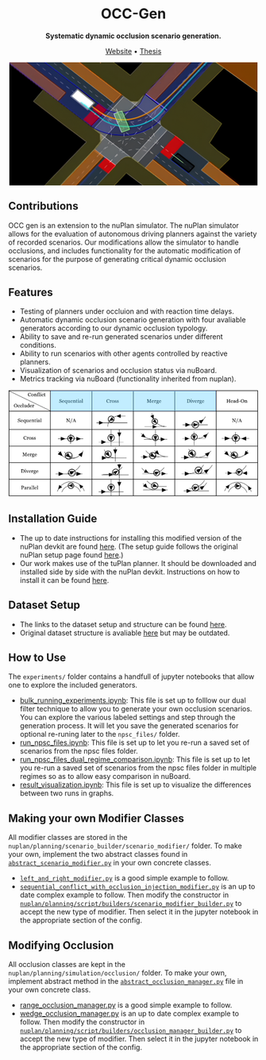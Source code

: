 <div align="center">

# OCC-Gen
**Systematic dynamic occlusion scenario generation.**

<p align="center">
  <a href="https://uwaterloo.ca/waterloo-intelligent-systems-engineering-lab/projects/generating-occlusion-caused-collision-test-scenarios">Website</a> •
  <a href="https://uwspace.uwaterloo.ca/items/f62d32a5-140a-4348-abff-8a09c989bc68">Thesis</a>
</p>

<p align="center" style="overflow: hidden;">
  <img src="occ_extra_docs/readme_img/occimg.png" width=500px style="margin: -100px 0 -120px 0px;">
</p>
</div>

## Contributions
OCC gen is an extension to the nuPlan simulator. The nuPlan simulator allows for the evaluation of autonomous driving planners against the variety of recorded scenarios. Our modifications allow the simulator to handle occlusions, and includes functionality for the automatic modification of scenarios for the purpose of generating critical dynamic occlusion scenarios.

## Features
* Testing of planners under occluion and with reaction time delays.
* Automatic dynamic occlusion scenario generation with four avaliable generators according to our dynamic occlusion typology.
* Ability to save and re-run generated scenarios under different conditions.
* Ability to run scenarios with other agents controlled by reactive planners.
* Visualization of scenarios and occlusion status via nuBoard.
* Metrics tracking via nuBoard (functionality inherited from nuplan).

<div align="center">
<p align="center" style="overflow: hidden;">
  <img src="occ_extra_docs/readme_img/patterns_table_highlight.png" width=700px">
</p>
</div>


## Installation Guide
* The up to date instructions for installing this modified version of the nuPlan devkit are found [here](occ_extra_docs/installation.md). (The setup guide follows the original nuPlan setup page found [here](https://nuplan-devkit.readthedocs.io/en/latest/installation.html).)
* Our work makes use of the tuPlan planner. It should be downloaded and installed side by side with the nuPlan devkit. Instructions on how to install it can be found [here](https://github.com/autonomousvision/tuplan_garage).

## Dataset Setup
* The links to the dataset setup and structure can be found [here](occ_extra_docs/dataset_setup.md).
* Original dataset structure is avaliable [here](https://github.com/motional/nuplan-devkit/blob/master/docs/dataset_setup.md) but may be outdated.


## How to Use
The `experiments/` folder contains a handfull of jupyter notebooks that allow one to explore the included generators.
* [bulk_running_experiments.ipynb](experiments/bulk_running_experiments.ipynb): This file is set up to folllow our dual filter technique to allow you to generate your own occlusion scenarios. You can explore the various labeled settings and step through the generation process. It will let you save the generated scenarios for optional re-runing later to the `npsc_files/` folder.
* [run_npsc_files.ipynb](experiments/run_npsc_files.ipynb): This file is set up to let you re-run a saved set of scenarios from the npsc files folder.
* [run_npsc_files_dual_regime_comparison.ipynb](experiments/run_npsc_files_dual_regime_comparison.ipynb): This file is set up to let you re-run a saved set of scenarios from the npsc files folder in multiple regimes so as to allow easy comparison in nuBoard.
* [result_visualization.ipynb](experiments/result_visualization.ipynb): This file is set up to visualize the differences between two runs in graphs.

## Making your own Modifier Classes
All modifier classes are stored in the `nuplan/planning/scenario_builder/scenario_modifier/` folder. To make your own, implement the two abstract classes found in [`abstract_scenario_modifier.py`](nuplan/planning/scenario_builder/scenario_modifier/abstract_scenario_modifier.py) in your own concrete classes.
* [`left_and_right_modifier.py`](nuplan/planning/scenario_builder/scenario_modifier/left_and_right_modifier) is a good simple example to follow. 
* [`sequential_conflict_with_occlusion_injection_modifier.py`](nuplan/planning/scenario_builder/scenario_modifier/sequential_conflict_with_occlusion_injection_modifier.py) is an up to date complex example to follow. 
Then modify the constructor in [`nuplan/planning/script/builders/scenario_modifier_builder.py`](`nuplan/planning/script/builders/scenario_modifier_builder.py`) to accept the new type of modifier. Then select it in the jupyter notebook in the appropriate section of the config.

## Modifying Occlusion
All occlusion classes are kept in the `nuplan/planning/simulation/occlusion/` folder. To make your own, implement abstract method in the [`abstract_occlusion_manager.py`](nuplan/planning/simulation/occlusion/abstract_occlusion_manager.py) file in your own concrete class.
* [range_occlusion_manager.py](nuplan/planning/simulation/occlusion/range_occlusion_manager.py) is a good simple example to follow. 
* [wedge_occlusion_manager.py](nuplan/planning/simulation/occlusion/wedge_occlusion_manager.py) is an up to date complex example to follow. 
Then modify the constructor in [`nuplan/planning/script/builders/occlusion_manager_builder.py`](`nuplan/planning/script/builders/occlusion_manager_builder.py`) to accept the new type of modifier. Then select it in the jupyter notebook in the appropriate section of the config.